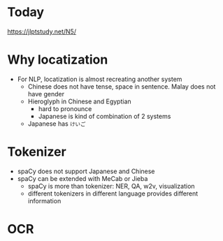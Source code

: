 # Today  

https://jlptstudy.net/N5/


# Why locatization
* For NLP, locatization is almost recreating another system
  * Chinese does not have tense, space in sentence. Malay does not have gender
  * Hieroglyph in Chinese and Egyptian
    * hard to pronounce
    * Japanese is kind of combination of 2 systems
  * Japanese has `けいご`

# Tokenizer
* spaCy does not support Japanese and Chinese
* spaCy can be extended with MeCab or Jieba
  * spaCy is more than tokenizer: NER, QA, w2v, visualization
  * different tokenizers in different language provides different information

# OCR

